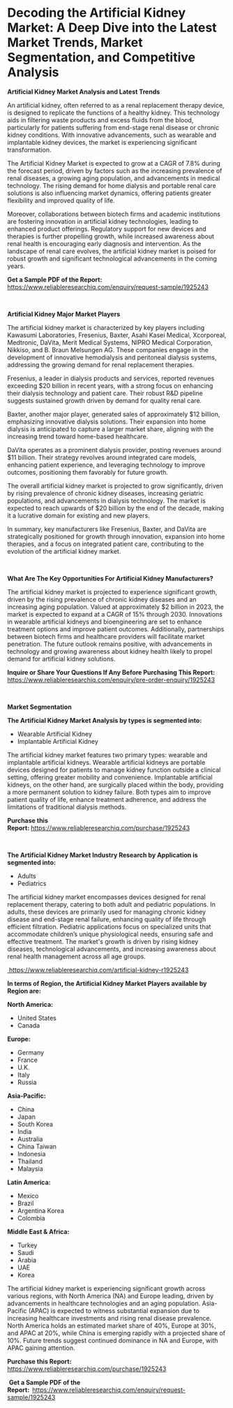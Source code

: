 <p><h1>Decoding the Artificial Kidney Market: A Deep Dive into the Latest Market Trends, Market Segmentation, and Competitive Analysis</h1></p><p><strong>Artificial Kidney Market Analysis and Latest Trends</strong></p>
<p><p>An artificial kidney, often referred to as a renal replacement therapy device, is designed to replicate the functions of a healthy kidney. This technology aids in filtering waste products and excess fluids from the blood, particularly for patients suffering from end-stage renal disease or chronic kidney conditions. With innovative advancements, such as wearable and implantable kidney devices, the market is experiencing significant transformation.</p><p>The Artificial Kidney Market is expected to grow at a CAGR of 7.8% during the forecast period, driven by factors such as the increasing prevalence of renal diseases, a growing aging population, and advancements in medical technology. The rising demand for home dialysis and portable renal care solutions is also influencing market dynamics, offering patients greater flexibility and improved quality of life. </p><p>Moreover, collaborations between biotech firms and academic institutions are fostering innovation in artificial kidney technologies, leading to enhanced product offerings. Regulatory support for new devices and therapies is further propelling growth, while increased awareness about renal health is encouraging early diagnosis and intervention. As the landscape of renal care evolves, the artificial kidney market is poised for robust growth and significant technological advancements in the coming years.</p></p>
<p><strong>Get a Sample PDF of the Report:&nbsp;</strong> <a href="https://www.reliableresearchiq.com/enquiry/request-sample/1925243?utm_campaign=3514&utm_medium=2&utm_source=Github&utm_content=ia&utm_term=13042025&utm_id=artificial-kidney">https://www.reliableresearchiq.com/enquiry/request-sample/1925243</a></p>
<p>&nbsp;</p>
<p><strong>Artificial Kidney Major Market Players</strong></p>
<p><p>The artificial kidney market is characterized by key players including Kawasumi Laboratories, Fresenius, Baxter, Asahi Kasei Medical, Xcorporeal, Medtronic, DaVita, Merit Medical Systems, NIPRO Medical Corporation, Nikkiso, and B. Braun Melsungen AG. These companies engage in the development of innovative hemodialysis and peritoneal dialysis systems, addressing the growing demand for renal replacement therapies.</p><p>Fresenius, a leader in dialysis products and services, reported revenues exceeding $20 billion in recent years, with a strong focus on enhancing their dialysis technology and patient care. Their robust R&D pipeline suggests sustained growth driven by demand for quality renal care.</p><p>Baxter, another major player, generated sales of approximately $12 billion, emphasizing innovative dialysis solutions. Their expansion into home dialysis is anticipated to capture a larger market share, aligning with the increasing trend toward home-based healthcare.</p><p>DaVita operates as a prominent dialysis provider, posting revenues around $11 billion. Their strategy revolves around integrated care models, enhancing patient experience, and leveraging technology to improve outcomes, positioning them favorably for future growth.</p><p>The overall artificial kidney market is projected to grow significantly, driven by rising prevalence of chronic kidney diseases, increasing geriatric populations, and advancements in dialysis technology. The market is expected to reach upwards of $20 billion by the end of the decade, making it a lucrative domain for existing and new players.</p><p>In summary, key manufacturers like Fresenius, Baxter, and DaVita are strategically positioned for growth through innovation, expansion into home therapies, and a focus on integrated patient care, contributing to the evolution of the artificial kidney market.</p></p>
<p>&nbsp;</p>
<p><strong>What Are The Key Opportunities For Artificial Kidney Manufacturers?</strong></p>
<p><p>The artificial kidney market is projected to experience significant growth, driven by the rising prevalence of chronic kidney diseases and an increasing aging population. Valued at approximately $2 billion in 2023, the market is expected to expand at a CAGR of 15% through 2030. Innovations in wearable artificial kidneys and bioengineering are set to enhance treatment options and improve patient outcomes. Additionally, partnerships between biotech firms and healthcare providers will facilitate market penetration. The future outlook remains positive, with advancements in technology and growing awareness about kidney health likely to propel demand for artificial kidney solutions.</p></p>
<p><strong>Inquire or Share Your Questions If Any Before Purchasing This Report:</strong> <a href="https://www.reliableresearchiq.com/enquiry/pre-order-enquiry/1925243?utm_campaign=3514&utm_medium=2&utm_source=Github&utm_content=ia&utm_term=13042025&utm_id=artificial-kidney">https://www.reliableresearchiq.com/enquiry/pre-order-enquiry/1925243</a></p>
<p>&nbsp;</p>
<p><strong>Market Segmentation</strong></p>
<p><strong>The Artificial Kidney Market Analysis by types is segmented into:</strong></p>
<p><ul><li>Wearable Artificial Kidney</li><li>Implantable Artificial Kidney</li></ul></p>
<p><p>The artificial kidney market features two primary types: wearable and implantable artificial kidneys. Wearable artificial kidneys are portable devices designed for patients to manage kidney function outside a clinical setting, offering greater mobility and convenience. Implantable artificial kidneys, on the other hand, are surgically placed within the body, providing a more permanent solution to kidney failure. Both types aim to improve patient quality of life, enhance treatment adherence, and address the limitations of traditional dialysis methods.</p></p>
<p><strong>Purchase this Report:&nbsp;</strong><a href="https://www.reliableresearchiq.com/purchase/1925243?utm_campaign=3514&utm_medium=2&utm_source=Github&utm_content=ia&utm_term=13042025&utm_id=artificial-kidney">https://www.reliableresearchiq.com/purchase/1925243</a></p>
<p>&nbsp;</p>
<p><strong>The Artificial Kidney Market Industry Research by Application is segmented into:</strong></p>
<p><ul><li>Adults</li><li>Pediatrics</li></ul></p>
<p><p>The artificial kidney market encompasses devices designed for renal replacement therapy, catering to both adult and pediatric populations. In adults, these devices are primarily used for managing chronic kidney disease and end-stage renal failure, enhancing quality of life through efficient filtration. Pediatric applications focus on specialized units that accommodate children’s unique physiological needs, ensuring safe and effective treatment. The market's growth is driven by rising kidney diseases, technological advancements, and increasing awareness about renal health management across all age groups.</p></p>
<p><a href="https://www.reliableresearchiq.com/artificial-kidney-r1925243?utm_campaign=3514&utm_medium=2&utm_source=Github&utm_content=ia&utm_term=13042025&utm_id=artificial-kidney">&nbsp;https://www.reliableresearchiq.com/artificial-kidney-r1925243</a></p>
<p><strong>In terms of Region, the Artificial Kidney Market Players available by Region are:</strong></p>
<p>
    <p> <strong> North America: </strong>
        <ul>
            <li>United States</li>
            <li>Canada</li>
        </ul>
        </p> 
    <p> <strong> Europe: </strong>
        <ul>
            <li>Germany</li>
            <li>France</li>
            <li>U.K.</li>
            <li>Italy</li>
            <li>Russia</li>
        </ul>
        </p> 
    <p> <strong> Asia-Pacific: </strong>
        <ul>
            <li>China</li>
            <li>Japan</li>
            <li>South Korea</li>
            <li>India</li>
            <li>Australia</li>
            <li>China Taiwan</li>
            <li>Indonesia</li>
            <li>Thailand</li>
            <li>Malaysia</li>
        </ul>
        </p> 
    <p> <strong> Latin America: </strong>
        <ul>
            <li>Mexico</li>
            <li>Brazil</li>
            <li>Argentina Korea</li>
            <li>Colombia</li>
        </ul>
        </p> 
    <p> <strong> Middle East & Africa: </strong>
        <ul>
            <li>Turkey</li>
            <li>Saudi</li>
            <li>Arabia</li>
            <li>UAE</li>
            <li>Korea</li>
        </ul>
    </p>
    </p>
<p><p>The artificial kidney market is experiencing significant growth across various regions, with North America (NA) and Europe leading, driven by advancements in healthcare technologies and an aging population. Asia-Pacific (APAC) is expected to witness substantial expansion due to increasing healthcare investments and rising renal disease prevalence. North America holds an estimated market share of 40%, Europe at 30%, and APAC at 20%, while China is emerging rapidly with a projected share of 10%. Future trends suggest continued dominance in NA and Europe, with APAC gaining attention.</p></p>
<p><strong>Purchase this Report: </strong><a href="https://www.reliableresearchiq.com/purchase/1925243?utm_campaign=3514&utm_medium=2&utm_source=Github&utm_content=ia&utm_term=13042025&utm_id=artificial-kidney">https://www.reliableresearchiq.com/purchase/1925243</a></p>
<p>&nbsp;<strong>Get a Sample PDF of the Report:&nbsp;&nbsp;</strong><a href="https://www.reliableresearchiq.com/enquiry/request-sample/1925243?utm_campaign=3514&utm_medium=2&utm_source=Github&utm_content=ia&utm_term=13042025&utm_id=artificial-kidney">https://www.reliableresearchiq.com/enquiry/request-sample/1925243</a></p>
<p><strong></strong></p>
<p><p></p><p></p><p></p></p>